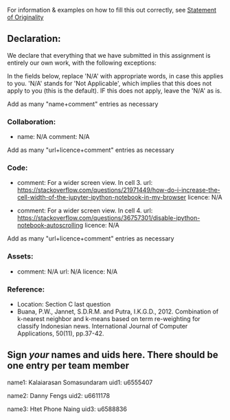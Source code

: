 For information & examples on how to fill this out correctly, see [Statement of Originality](https://cs.anu.edu.au/courses/comp2420/resources/faq/#statement-of-originality)

## Declaration:
  We declare that everything that we have submitted in this assignment is entirely our own work, with the following exceptions:

In the fields below, replace 'N/A' with appropriate words, in case this applies
to you.  'N/A' stands for 'Not Applicable', which implies that this does not
apply to you (this is the default).  IF this does not apply, leave the 'N/A' as
is.

Add as many "name+comment" entries as necessary

### Collaboration:
  - name: N/A
    comment: 
      N/A


Add as many "url+licence+comment" entries as necessary

### Code:
  - comment: For a wider screen view. In cell 3.
    url: https://stackoverflow.com/questions/21971449/how-do-i-increase-the-cell-width-of-the-jupyter-ipython-notebook-in-my-browser
    licence: N/A
    
  - comment: For a wider screen view. In cell 4.
    url: https://stackoverflow.com/questions/36757301/disable-ipython-notebook-autoscrolling
    licence: N/A
    
   

Add as many "url+licence+comment" entries as necessary

### Assets:
  - comment: N/A
    url: N/A
    licence: N/A

### Reference:
  - Location: Section C last question
  - Buana, P.W., Jannet, S.D.R.M. and Putra, I.K.G.D., 2012. Combination of k-nearest neighbor and k-means based on term re-weighting for classify Indonesian news. International Journal of Computer Applications, 50(11), pp.37-42.

## Sign *your* names and uids here. There should be one entry per team member

name1: Kalaiarasan Somasundaram
uid1: u6555407

name2: Danny Fengs
uid2: u6611178

name3: Htet Phone Naing
uid3: u6588836
